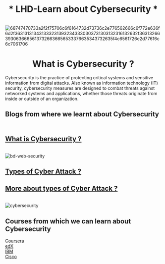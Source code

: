 <h1 align ="center">* LHD-Learn about Cybersecurity *</h1>


<br />![68747470733a2f2f75706c6f6164732d73736c2e776562666c6f772e636f6d2f3631313134313332313932343330303731303132316132632f3631326639306366656137326636656533376635343732635f4c6561726e2d77616c6c7061706](https://user-images.githubusercontent.com/86939391/137496777-48fed249-6e02-46c8-8540-00b38cfddddc.jpg)

<h1 align ="center">  What is Cybersecurity ?</h1>

Cybersecurity is the practice of protecting critical systems and sensitive information from digital attacks. Also known as information technology (IT) security, cybersecurity measures are designed to combat threats against networked systems and applications, whether those threats originate from inside or outside of an organization.  

## Blogs from where we learnt about Cybersecurity 
## <br /> [What is Cybersecurity ?](https://www.ibm.com/topics/cybersecurity)
<br />![bd-web-security](https://user-images.githubusercontent.com/86939391/137580034-a82d902f-92e2-4cb4-b601-73bf45beef9e.gif)

## [Types of Cyber Attack ?](https://builtin.com/cybersecurity)
## [More about types of Cyber Attack ?](https://www.geeksforgeeks.org/types-of-cyber-attacks/)
<br />![cybersecurity](https://user-images.githubusercontent.com/86939391/137580312-76e91cf6-a529-4673-8b86-d559d67fdd7f.jpg)

## Courses from which we can learn about Cybersecurity 
[Coursera](https://www.coursera.org/courses?query=cybersecurity)
<br />[edX](https://www.edx.org/learn/cybersecurity)
<br />[IBM](https://www.ibm.com/topics/cybersecurity)
<br />[Cisco](https://www.ibm.com/topics/cybersecurity)

